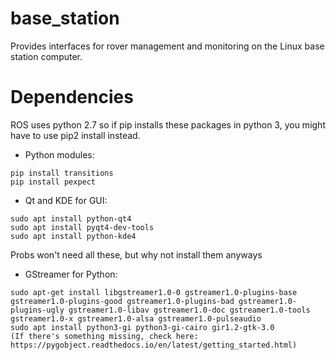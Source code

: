 # base_station
Provides interfaces for rover management and monitoring on the Linux base station computer.

# Dependencies

ROS uses python 2.7 so if pip installs these packages in python 3, you might have to use pip2 install instead.

- Python modules:
```
pip install transitions
pip install pexpect
```

- Qt and KDE for GUI:
```
sudo apt install python-qt4
sudo apt install pyqt4-dev-tools
sudo apt install python-kde4
```

Probs won't need all these, but why not install them anyways

- GStreamer for Python:
```
sudo apt-get install libgstreamer1.0-0 gstreamer1.0-plugins-base gstreamer1.0-plugins-good gstreamer1.0-plugins-bad gstreamer1.0-plugins-ugly gstreamer1.0-libav gstreamer1.0-doc gstreamer1.0-tools gstreamer1.0-x gstreamer1.0-alsa gstreamer1.0-pulseaudio
sudo apt install python3-gi python3-gi-cairo gir1.2-gtk-3.0
(If there's something missing, check here: https://pygobject.readthedocs.io/en/latest/getting_started.html)
```

